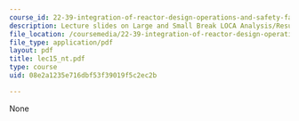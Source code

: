 ```yaml
---
course_id: 22-39-integration-of-reactor-design-operations-and-safety-fall-2006
description: Lecture slides on Large and Small Break LOCA Analysis/Result.
file_location: /coursemedia/22-39-integration-of-reactor-design-operations-and-safety-fall-2006/08e2a1235e716dbf53f39019f5c2ec2b_lec15_nt.pdf
file_type: application/pdf
layout: pdf
title: lec15_nt.pdf
type: course
uid: 08e2a1235e716dbf53f39019f5c2ec2b

---
```

None